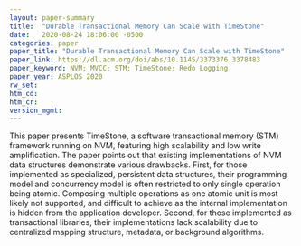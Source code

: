 ```yaml
---
layout: paper-summary
title:  "Durable Transactional Memory Can Scale with TimeStone"
date:   2020-08-24 18:06:00 -0500
categories: paper
paper_title: "Durable Transactional Memory Can Scale with TimeStone"
paper_link: https://dl.acm.org/doi/abs/10.1145/3373376.3378483
paper_keyword: NVM; MVCC; STM; TimeStone; Redo Logging
paper_year: ASPLOS 2020
rw_set:
htm_cd:
htm_cr:
version_mgmt:
---
```


This paper presents TimeStone, a software transactional memory (STM) framework running on NVM, featuring high scalability 
and low write amplification. The paper points out that existing implementations of NVM data structures demonstrate various
drawbacks.
First, for those implemented as specialized, persistent data structures, their programming model and concurrency model
is often restricted to only single operation being atomic. Composing multiple operations as one atomic unit is most
likely not supported, and difficult to achieve as the internal implementation is hidden from the application developer.
Second, for those implemented as transactional libraries, their implementations lack scalability due to centralized 
mapping structure, metadata, or background algorithms. 


